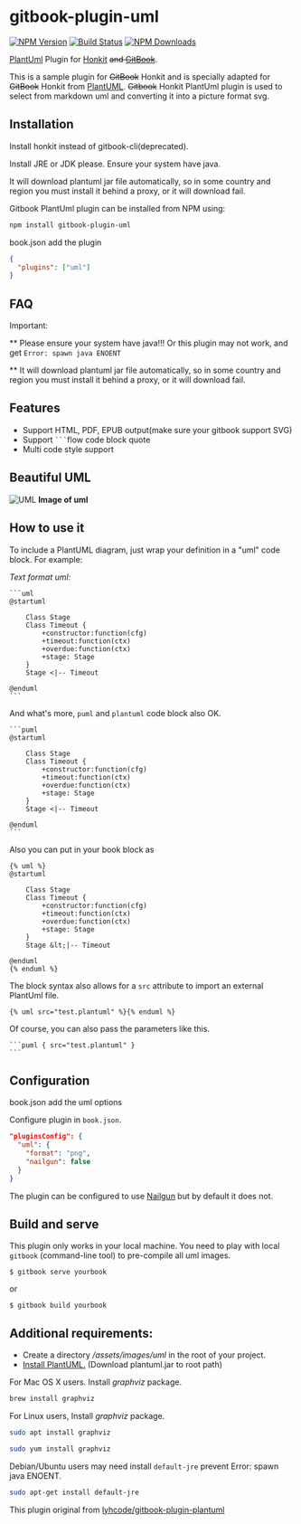 # gitbook-plugin-uml

[![NPM Version](https://img.shields.io/npm/v/gitbook-plugin-uml.svg?style=flat)](https://www.npmjs.org/package/gitbook-plugin-uml)
[![Build Status](https://img.shields.io/travis/vowstar/gitbook-plugin-uml/master.svg?style=flat)](https://travis-ci.org/vowstar/gitbook-plugin-uml)
[![NPM Downloads](https://img.shields.io/npm/dm/gitbook-plugin-uml.svg?style=flat)](https://www.npmjs.org/package/gitbook-plugin-uml)

[PlantUml](http://www.plantuml.com/) Plugin for [Honkit](https://github.com/honkit/honkit) ~~and [GitBook](https://github.com/GitbookIO/gitbook)~~.

This is a sample plugin for ~~GitBook~~ Honkit and is specially adapted for ~~GitBook~~ Honkit from [PlantUML](http://www.plantuml.com/index.html). ~~Gitbook~~ Honkit PlantUml plugin is used to select from markdown uml and converting it into a picture format svg.

## Installation

Install honkit instead of gitbook-cli(deprecated).

Install JRE or JDK please. Ensure your system have java.

It will download plantuml jar file automatically, so in some country and region you must install it behind a proxy, or it will download fail.

Gitbook PlantUml plugin can be installed from NPM using:

```bash
npm install gitbook-plugin-uml
```

book.json add the plugin

```json
{
  "plugins": ["uml"]
}
```

## FAQ

Important:

** Please ensure your system have java!!! Or this plugin may not work, and get ```Error: spawn java ENOENT```

** It will download plantuml jar file automatically, so in some country and region you must install it behind a proxy, or it will download fail.

## Features

* Support HTML, PDF, EPUB output(make sure your gitbook support SVG)
* Support `` ``` ``flow code block quote
* Multi code style support

## Beautiful UML

![UML](./images/uml.png)
**Image of uml**

## How to use it

To include a PlantUML diagram, just wrap your definition in a "uml" code block. For example:

*Text format uml:*

<pre><code>```uml
@startuml

	Class Stage
	Class Timeout {
		+constructor:function(cfg)
		+timeout:function(ctx)
		+overdue:function(ctx)
		+stage: Stage
	}
 	Stage &lt;|-- Timeout

@enduml
```
</code></pre>

And what's more, ```puml``` and ```plantuml``` code block also OK.

<pre><code>```puml
@startuml

	Class Stage
	Class Timeout {
		+constructor:function(cfg)
		+timeout:function(ctx)
		+overdue:function(ctx)
		+stage: Stage
	}
 	Stage &lt;|-- Timeout

@enduml
```
</code></pre>

Also you can put in your book block as

```
{% uml %}
@startuml

	Class Stage
	Class Timeout {
		+constructor:function(cfg)
		+timeout:function(ctx)
		+overdue:function(ctx)
		+stage: Stage
	}
 	Stage &lt;|-- Timeout

@enduml
{% enduml %}
```

The block syntax also allows for a `src` attribute to import an external PlantUml file.

```text
{% uml src="test.plantuml" %}{% enduml %}
```

Of course, you can also pass the parameters like this.

<pre><code>```puml { src="test.plantuml" }
```
</code></pre>

## Configuration

book.json add the uml options

Configure plugin in `book.json`.


```json
"pluginsConfig": {
  "uml": {
    "format": "png",
    "nailgun": false
  }
}
```

The plugin can be configured to use [Nailgun](http://martiansoftware.com/nailgun/) but by default it does not.

## Build and serve

This plugin only works in your local machine. You need to play with local `gitbook` (command-line tool) to pre-compile all uml images.

```terminal
$ gitbook serve yourbook
```

or

```terminal
$ gitbook build yourbook
```

## Additional requirements:

* Create a directory */assets/images/uml* in the root of your project.
* [Install PlantUML.](http://www.plantuml.com/download.html) (Download plantuml.jar to root path)

For Mac OS X users. Install *graphviz* package.

```bash
brew install graphviz
```

For Linux users, Install *graphviz* package.

```bash
sudo apt install graphviz
```

```bash
sudo yum install graphviz
```

Debian/Ubuntu users may need install ``default-jre`` prevent Error: spawn java ENOENT.

```bash
sudo apt-get install default-jre
```

This plugin original from [lyhcode/gitbook-plugin-plantuml](https://github.com/lyhcode/gitbook-plugin-plantuml)
